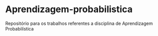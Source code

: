 # Aprendizagem-probabilistica

Repositório para os trabalhos referentes a disciplina de Aprendizagem Probabilística
